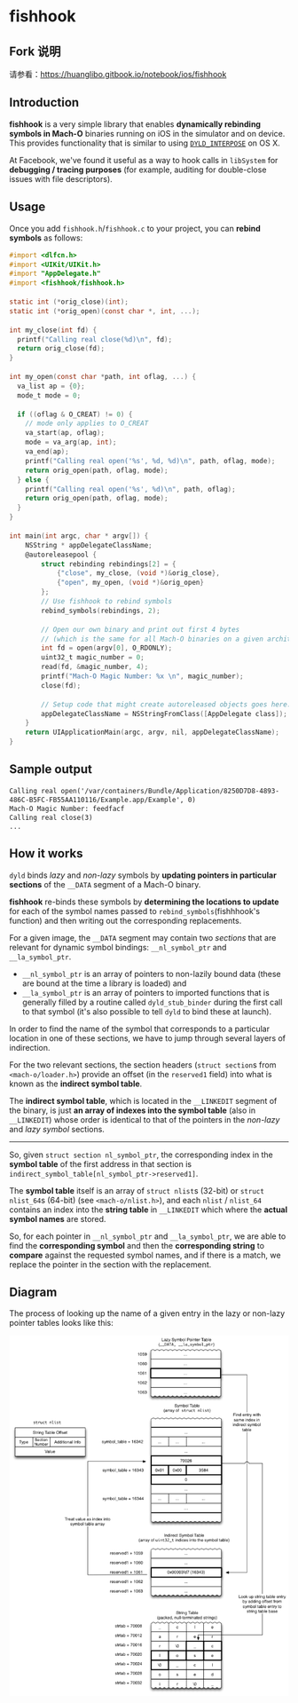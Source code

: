 # fishhook

## Fork 说明

请参看：<https://huanglibo.gitbook.io/notebook/ios/fishhook>

## Introduction

__fishhook__ is a very simple library that enables **dynamically rebinding symbols in Mach-O** binaries running on iOS in the simulator and on device. This provides functionality that is similar to using [`DYLD_INTERPOSE`][interpose] on OS X.

At Facebook, we've found it useful as a way to hook calls in `libSystem` for **debugging / tracing purposes** (for example, auditing for double-close issues with file descriptors).

[interpose]: https://opensource.apple.com/source/dyld/dyld-852.2/include/mach-o/dyld-interposing.h.auto.html "<mach-o/dyld-interposing.h>"

## Usage

Once you add `fishhook.h`/`fishhook.c` to your project, you can **rebind symbols** as follows:

```Objective-C
#import <dlfcn.h>
#import <UIKit/UIKit.h>
#import "AppDelegate.h"
#import <fishhook/fishhook.h>
 
static int (*orig_close)(int);
static int (*orig_open)(const char *, int, ...);
 
int my_close(int fd) {
  printf("Calling real close(%d)\n", fd);
  return orig_close(fd);
}
 
int my_open(const char *path, int oflag, ...) {
  va_list ap = {0};
  mode_t mode = 0;
 
  if ((oflag & O_CREAT) != 0) {
    // mode only applies to O_CREAT
    va_start(ap, oflag);
    mode = va_arg(ap, int);
    va_end(ap);
    printf("Calling real open('%s', %d, %d)\n", path, oflag, mode);
    return orig_open(path, oflag, mode);
  } else {
    printf("Calling real open('%s', %d)\n", path, oflag);
    return orig_open(path, oflag, mode);
  }
}

int main(int argc, char * argv[]) {
    NSString * appDelegateClassName;
    @autoreleasepool {
        struct rebinding rebindings[2] = {
            {"close", my_close, (void *)&orig_close},
            {"open", my_open, (void *)&orig_open}
        };
        // Use fishhook to rebind symbols
        rebind_symbols(rebindings, 2);
     
        // Open our own binary and print out first 4 bytes
        // (which is the same for all Mach-O binaries on a given architecture)
        int fd = open(argv[0], O_RDONLY);
        uint32_t magic_number = 0;
        read(fd, &magic_number, 4);
        printf("Mach-O Magic Number: %x \n", magic_number);
        close(fd);

        // Setup code that might create autoreleased objects goes here.
        appDelegateClassName = NSStringFromClass([AppDelegate class]);
    }
    return UIApplicationMain(argc, argv, nil, appDelegateClassName);
}
```

## Sample output

```plaintext
Calling real open('/var/containers/Bundle/Application/8250D7D8-4893-486C-B5FC-FB55AA110116/Example.app/Example', 0)
Mach-O Magic Number: feedfacf 
Calling real close(3)
...
```

## How it works

`dyld` binds *lazy* and *non-lazy* symbols by **updating pointers in particular sections** of the `__DATA` segment of a Mach-O binary.

__fishhook__ re-binds these symbols by **determining the locations to update** for each of the symbol names passed to `rebind_symbols`(fishhhook's function) and then writing out the corresponding replacements.

For a given image, the `__DATA` segment may contain two *sections* that are relevant for dynamic symbol bindings: `__nl_symbol_ptr` and `__la_symbol_ptr`.

- `__nl_symbol_ptr` is an array of pointers to non-lazily bound data (these are bound at the time a library is loaded) and
- `__la_symbol_ptr` is an array of pointers to imported functions that is generally filled by a routine called `dyld_stub_binder` during the first call to that symbol (it's also possible to tell `dyld` to bind these at launch).

In order to find the name of the symbol that corresponds to a particular location in one of these sections, we have to jump through several layers of indirection.

For the two relevant sections, the section headers (`struct section`s from `<mach-o/loader.h>`) provide an offset (in the `reserved1` field) into what is known as the **indirect symbol table**.

The **indirect symbol table**, which is located in the `__LINKEDIT` segment of the binary, is just **an array of indexes into the symbol table** (also in `__LINKEDIT`) whose order is identical to that of the pointers in the *non-lazy* and *lazy symbol* sections.

---

So, given `struct section nl_symbol_ptr`, the corresponding index in the **symbol table** of the first address in that section is `indirect_symbol_table[nl_symbol_ptr->reserved1]`.

The **symbol table** itself is an array of `struct nlist`s (32-bit) or `struct nlist_64`s (64-bit) (see `<mach-o/nlist.h>`), and each `nlist` / `nlist_64` contains an index into the **string table** in `__LINKEDIT` which where the **actual symbol names** are stored.

So, for each pointer in `__nl_symbol_ptr` and `__la_symbol_ptr`, we are able to find the **corresponding symbol** and then the **corresponding string** to **compare** against the requested symbol names, and if there is a match, we replace the pointer in the section with the replacement.

## Diagram

The process of looking up the name of a given entry in the lazy or non-lazy pointer tables looks like this:

![Visual explanation](fishhook_diagram.png)
